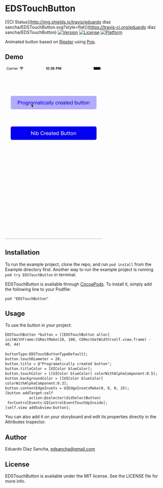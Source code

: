 # EDSTouchButton

[![CI Status](http://img.shields.io/travis/eduardo diaz sancha/EDSTouchButton.svg?style=flat)](https://travis-ci.org/eduardo diaz sancha/EDSTouchButton)
[![Version](https://img.shields.io/cocoapods/v/EDSTouchButton.svg?style=flat)](http://cocoadocs.org/docsets/EDSTouchButton)
[![License](https://img.shields.io/cocoapods/l/EDSTouchButton.svg?style=flat)](http://cocoadocs.org/docsets/EDSTouchButton)
[![Platform](https://img.shields.io/cocoapods/p/EDSTouchButton.svg?style=flat)](http://cocoadocs.org/docsets/EDSTouchButton)

Animated button based on [Rippler](http://git.blivesta.com/rippler/) using [Pop](https://github.com/facebook/pop).

## Demo

![Demo](https://raw.githubusercontent.com/edsancha/EDSTouchButton/master/EDSTouchButton-Demo.gif)

## Installation

To run the example project, clone the repo, and run `pod install` from the Example directory first.
Another way to run the example project is running `pod try EDSTouchButton` in terminal.


EDSTouchButton is available through [CocoaPods](http://cocoapods.org). To install
it, simply add the following line to your Podfile:

    pod "EDSTouchButton"


## Usage

To use the button in your project:

    EDSTouchButton *button = [[EDSTouchButton alloc] initWithFrame:CGRectMake(20, 100, CGRectGetWidth(self.view.frame) - 40, 44)
                                                        buttonType:EDSTouchButtonTypeDefault];
    button.touchDiameter = 20;
    button.title = @"Programatically created button";
    button.titleColor = [UIColor blueColor];
    button.touchColor = [[UIColor blueColor] colorWithAlphaComponent:0.5];
    button.backgroundColor = [[UIColor blueColor] colorWithAlphaComponent:0.3];
    button.contentEdgeInsets = UIEdgeInsetsMake(0, 0, 0, 25);
    [button addTarget:self
               action:@selector(didSelectButton)
     forControlEvents:UIControlEventTouchUpInside];
    [self.view addSubview:button];

You can also add it on your storyboard and edit its properties directly in the Attributes Inspector.

## Author

Eduardo Diaz Sancha, edsancha@gmail.com

## License

EDSTouchButton is available under the MIT license. See the LICENSE file for more info.
